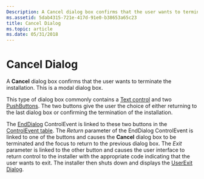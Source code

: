 ```yaml
---
Description: A Cancel dialog box confirms that the user wants to terminate the installation. This is a modal dialog box.
ms.assetid: 5dab4315-721e-417d-91e0-b38653a65c23
title: Cancel Dialog
ms.topic: article
ms.date: 05/31/2018
---
```


# Cancel Dialog

A **Cancel** dialog box confirms that the user wants to terminate the installation. This is a modal dialog box.

This type of dialog box commonly contains a [Text control](text-control.md) and two [PushButtons](pushbutton-control.md). The two buttons give the user the choice of either returning to the last dialog box or confirming the termination of the installation.

The [EndDialog](enddialog-controlevent.md) ControlEvent is linked to these two buttons in the [ControlEvent table](controlevent-table.md). The *Return* parameter of the EndDialog ControlEvent is linked to one of the buttons and causes the **Cancel** dialog box to be terminated and the focus to return to the previous dialog box. The *Exit* parameter is linked to the other button and causes the user interface to return control to the installer with the appropriate code indicating that the user wants to exit. The installer then shuts down and displays the [UserExit Dialog](userexit-dialog.md).

 

 



